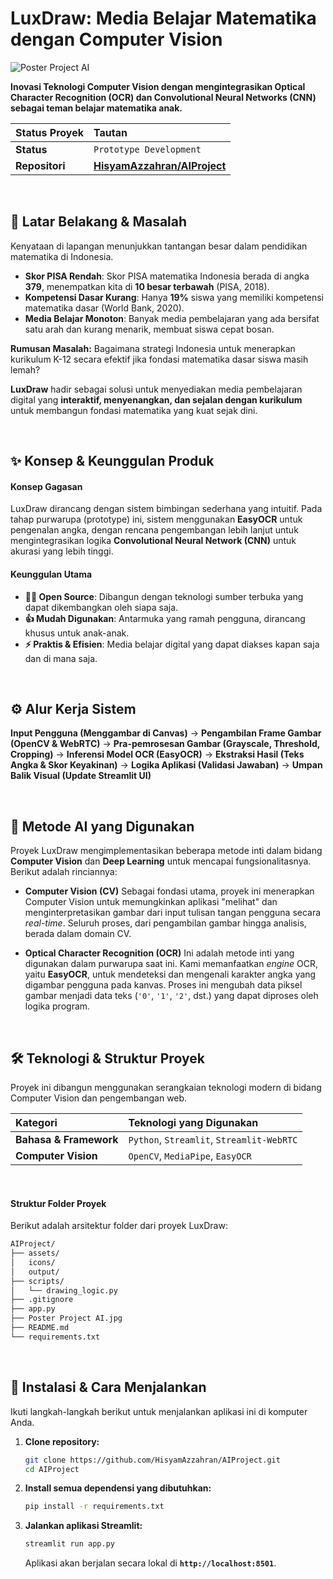 # LuxDraw: Media Belajar Matematika dengan Computer Vision

![Poster Project AI](https://raw.githubusercontent.com/HisyamAzzahran/AIProject/main/Poster%20Project%20AI.jpg)

**Inovasi Teknologi Computer Vision dengan mengintegrasikan Optical Character Recognition (OCR) dan Convolutional Neural Networks (CNN) sebagai teman belajar matematika anak.**

| **Status Proyek** | **Tautan** |
| :--- | :--- |
| **Status** | `Prototype Development` |
| **Repositori** | **[HisyamAzzahran/AIProject](https://github.com/HisyamAzzahran/AIProject)** |

<br>

## 🎯 Latar Belakang & Masalah

Kenyataan di lapangan menunjukkan tantangan besar dalam pendidikan matematika di Indonesia.

* **Skor PISA Rendah**: Skor PISA matematika Indonesia berada di angka **379**, menempatkan kita di **10 besar terbawah** (PISA, 2018).
* **Kompetensi Dasar Kurang**: Hanya **19%** siswa yang memiliki kompetensi matematika dasar (World Bank, 2020).
* **Media Belajar Monoton**: Banyak media pembelajaran yang ada bersifat satu arah dan kurang menarik, membuat siswa cepat bosan.

**Rumusan Masalah:** Bagaimana strategi Indonesia untuk menerapkan kurikulum K-12 secara efektif jika fondasi matematika dasar siswa masih lemah?

**LuxDraw** hadir sebagai solusi untuk menyediakan media pembelajaran digital yang **interaktif, menyenangkan, dan sejalan dengan kurikulum** untuk membangun fondasi matematika yang kuat sejak dini.

<br>

## ✨ Konsep & Keunggulan Produk

#### Konsep Gagasan
LuxDraw dirancang dengan sistem bimbingan sederhana yang intuitif. Pada tahap purwarupa (prototype) ini, sistem menggunakan **EasyOCR** untuk pengenalan angka, dengan rencana pengembangan lebih lanjut untuk mengintegrasikan logika **Convolutional Neural Network (CNN)** untuk akurasi yang lebih tinggi.

#### Keunggulan Utama
-   **👨‍💻 Open Source**: Dibangun dengan teknologi sumber terbuka yang dapat dikembangkan oleh siapa saja.
-   **👍 Mudah Digunakan**: Antarmuka yang ramah pengguna, dirancang khusus untuk anak-anak.
-   **⚡ Praktis & Efisien**: Media belajar digital yang dapat diakses kapan saja dan di mana saja.

<br>

## ⚙️ Alur Kerja Sistem

**Input Pengguna (Menggambar di Canvas)** → **Pengambilan Frame Gambar (OpenCV & WebRTC)** → **Pra-pemrosesan Gambar (Grayscale, Threshold, Cropping)** → **Inferensi Model OCR (EasyOCR)** → **Ekstraksi Hasil (Teks Angka & Skor Keyakinan)** → **Logika Aplikasi (Validasi Jawaban)** → **Umpan Balik Visual (Update Streamlit UI)**

<br>

## 🧠 Metode AI yang Digunakan

Proyek LuxDraw mengimplementasikan beberapa metode inti dalam bidang **Computer Vision** dan **Deep Learning** untuk mencapai fungsionalitasnya. Berikut adalah rinciannya:

* **Computer Vision (CV)**
    Sebagai fondasi utama, proyek ini menerapkan Computer Vision untuk memungkinkan aplikasi "melihat" dan menginterpretasikan gambar dari input tulisan tangan pengguna secara _real-time_. Seluruh proses, dari pengambilan gambar hingga analisis, berada dalam domain CV.

* **Optical Character Recognition (OCR)**
    Ini adalah metode inti yang digunakan dalam purwarupa saat ini. Kami memanfaatkan *engine* OCR, yaitu **EasyOCR**, untuk mendeteksi dan mengenali karakter angka yang digambar pengguna pada kanvas. Proses ini mengubah data piksel gambar menjadi data teks (`'0'`, `'1'`, `'2'`, dst.) yang dapat diproses oleh logika program.

<br>

## 🛠️ Teknologi & Struktur Proyek

Proyek ini dibangun menggunakan serangkaian teknologi modern di bidang Computer Vision dan pengembangan web.

| Kategori | Teknologi yang Digunakan |
| :--- | :--- |
| **Bahasa & Framework** | `Python`, `Streamlit`, `Streamlit-WebRTC` |
| **Computer Vision** | `OpenCV`, `MediaPipe`, `EasyOCR` |

<br>

#### Struktur Folder Proyek
Berikut adalah arsitektur folder dari proyek LuxDraw:
```sh
AIProject/
├── assets/
│   icons/
│   output/
├── scripts/
│   └── drawing_logic.py
├── .gitignore
├── app.py
├── Poster Project AI.jpg
├── README.md
└── requirements.txt
```

<br>

## 🚀 Instalasi & Cara Menjalankan

Ikuti langkah-langkah berikut untuk menjalankan aplikasi ini di komputer Anda.

1.  **Clone repository:**
    ```sh
    git clone https://github.com/HisyamAzzahran/AIProject.git
    cd AIProject
    ```

2.  **Install semua dependensi yang dibutuhkan:**
    ```sh
    pip install -r requirements.txt
    ```

3.  **Jalankan aplikasi Streamlit:**
    ```sh
    streamlit run app.py
    ```
    Aplikasi akan berjalan secara lokal di **`http://localhost:8501`**.

<br>
